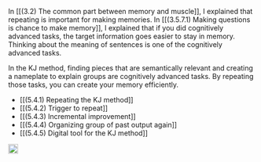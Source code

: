 
In [[(3.2) The common part between memory and muscle]], I explained that repeating is important for making memories. In [[(3.5.7.1) Making questions is chance to make memory]], I explained that if you did cognitively advanced tasks, the target information goes easier to stay in memory. Thinking about the meaning of sentences is one of the cognitively advanced tasks.

In the KJ method, finding pieces that are semantically relevant and creating a nameplate to explain groups are cognitively advanced tasks. By repeating those tasks, you can create your memory efficiently.

- [[(5.4.1) Repeating the KJ method]]
- [[(5.4.2) Trigger to repeat]]
- [[(5.4.3) Incremental improvement]]
- [[(5.4.4) Organizing group of past output again]]
- [[(5.4.5) Digital tool for the KJ method]]
<img src='https://scrapbox.io/api/pages/nishio/en/icon' alt='en.icon' height="19.5"/>